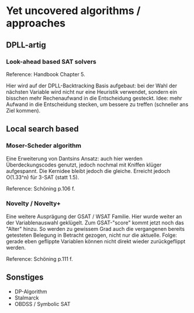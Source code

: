 
# Yet uncovered algorithms / approaches

## DPLL-artig

### Look-ahead based SAT solvers

Reference: Handbook Chapter 5.

Hier wird auf der DPLL-Backtracking Basis aufgebaut:
bei der Wahl der nächsten Variable wird nicht nur eine Heuristik verwendet,
sondern ein bisschen mehr Rechenaufwand in die Entscheidung gesteckt.
Idee: mehr Aufwand in die Entscheidung stecken, um bessere zu treffen (schneller ans Ziel kommen).

## Local search based

### Moser-Scheder algorithm

Eine Erweiterung von Dantsins Ansatz: auch hier werden Überdeckungscodes genutzt, 
jedoch nochmal mit Kniffen klüger aufgespannt. Die Kernidee bleibt jedoch die gleiche.
Erreicht jedoch O(1.33^n) für 3-SAT (statt 1.5).

Reference: Schöning p.106 f.

### Novelty / Novelty+

Eine weitere Ausprägung der GSAT / WSAT Familie.
Hier wurde weiter an der Variablenauswahl geklügelt.
Zum GSAT-"score" kommt jetzt noch das "Alter" hinzu.
So werden zu gewissem Grad auch die vergangenen bereits getesteten Belegung in Betracht gezogen,
nicht nur die aktuelle.
Folge: gerade eben geflippte Variablen können nicht direkt wieder zurückgeflippt werden.

Reference: Schöning p.111 f.

## Sonstiges

- DP-Algorithm
- Stalmarck
- OBDSS / Symbolic SAT
